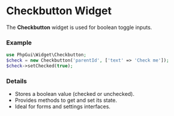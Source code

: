 # Checkbutton Widget

The **Checkbutton** widget is used for boolean toggle inputs.

### Example
```php
use PhpGui\Widget\Checkbutton;
$check = new Checkbutton('parentId', ['text' => 'Check me']);
$check->setChecked(true);
```

### Details
- Stores a boolean value (checked or unchecked).
- Provides methods to get and set its state.
- Ideal for forms and settings interfaces.
